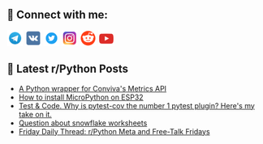 ## 🔎 Connect with me:
[<img src="https://github.com/bullbesh/bullbesh/blob/main/images/Telegram.png" width="32" height="32" />](https://t.me/bullbesh)
[<img src="https://github.com/bullbesh/bullbesh/blob/main/images/VK.png" width="32" height="32" />](https://vk.com/bullbesh)
[<img src="https://github.com/bullbesh/bullbesh/blob/main/images/Twitter.png" width="32" height="32" />](https://twitter.com/bullbesh1)
[<img src="https://github.com/bullbesh/bullbesh/blob/main/images/Instagram.png" width="32" height="32" />](https://www.instagram.com/bullbesh)
[<img src="https://github.com/bullbesh/bullbesh/blob/main/images/Reddit.png" width="32" height="32" />](https://www.reddit.com/user/bullbesh)
[<img src="https://github.com/bullbesh/bullbesh/blob/main/images/YouTube.png" width="32" height="32" />](https://www.youtube.com/channel/UCtfjRs6uzgq5mfm8S06WTcg)

## 📕 Latest r/Python Posts
<!-- BLOG-POST-LIST:START -->
- [A Python wrapper for Conviva&#39;s Metrics API](https://www.reddit.com/r/Python/comments/1i8p7zc/a_python_wrapper_for_convivas_metrics_api/)
- [How to install MicroPython on ESP32](https://www.reddit.com/r/Python/comments/1i8ojnn/how_to_install_micropython_on_esp32/)
- [Test &amp; Code. Why is pytest-cov the number 1 pytest plugin? Here&#39;s my take on it.](https://www.reddit.com/r/Python/comments/1i8kys9/test_code_why_is_pytestcov_the_number_1_pytest/)
- [Question about snowflake worksheets](https://www.reddit.com/r/Python/comments/1i8il7u/question_about_snowflake_worksheets/)
- [Friday Daily Thread: r/Python Meta and Free-Talk Fridays](https://www.reddit.com/r/Python/comments/1i8i144/friday_daily_thread_rpython_meta_and_freetalk/)
<!-- BLOG-POST-LIST:END -->
